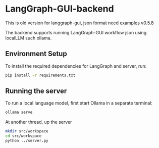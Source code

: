 # LangGraph-GUI-backend

This is old version for langgraph-gui, json format need [examples v0.5.8](https://github.com/LangGraph-GUI/examples/tree/v0.5.8)

The backend supports running LangGraph-GUI workflow json using localLLM such ollama.

## Environment Setup

To install the required dependencies for LangGraph and server, run:
```bash
pip install -r requirements.txt
```

## Running the server

To run a local language model, first start Ollama in a separate terminal:
```bash
ollama serve
```

At another thread, up the server
```bash
mkdir src/workspace
cd src/workspace
python ../server.py
```
